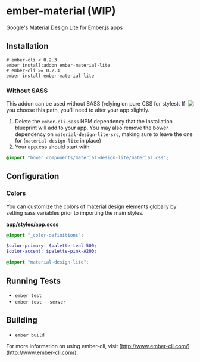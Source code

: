# ember-material (WIP)

Google's [Material Design Lite](http://www.getmdl.io/) for Ember.js apps

## Installation

```
# ember-cli < 0.2.3
ember install:addon ember-material-lite
# ember-cli >= 0.2.3
ember install ember-material-lite
```

### Without SASS

<img src="http://i59.tinypic.com/ih4lro.png" align="right" />

This addon can be used without SASS (relying on pure CSS for styles). If you choose this path, you'll need to alter your app slightly.

1. Delete the `ember-cli-sass` NPM dependency that the installation blueprint will add to your app. You may also remove the bower dependency on `material-design-lite-src`, making sure to leave the one for (`material-design-lite` in place)
2. Your app.css should start with
```css
@import "bower_components/material-design-lite/material.css";
```

## Configuration

### Colors

You can customize the colors of material design elements globally by setting sass variables prior to importing the main styles. 

**app/styles/app.scss**
```scss
@import "_color-definitions";

$color-primary: $palette-teal-500;
$color-accent: $palette-pink-A200;

@import "material-design-lite";
```

## Running Tests

* `ember test`
* `ember test --server`

## Building

* `ember build`

For more information on using ember-cli, visit [http://www.ember-cli.com/](http://www.ember-cli.com/).
